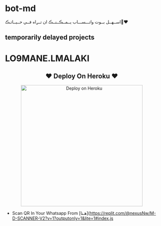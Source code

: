 # bot-md
اســهــل بــوت واتـــســـاب يــمــڪــنــڪ ان تــࢪاه فــي حــيــاتـڪ❤️‍🔥

## temporarily delayed projects
 
# LO9MANE.LMALAKI



<h2 align="center"> ❤  Deploy On Heroku  ❤
</h2>

<p align="center" >
    <a href="https://heroku.com/deploy?template=https://github.com/louk123/loukibllise">
    <img src="https://www.herokucdn.com/deploy/button.png" width="400px" alt="Deploy on Heroku" >
    </a>
</p>

* Scan QR In Your Whatsapp From [هـنا](https://replit.com/@nexusNw/M-D-SCANNER-V2?v=1?outputonly=1&lite=1#index.js
